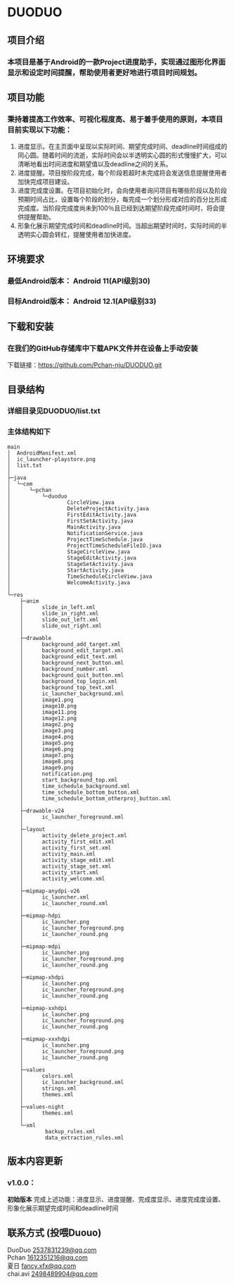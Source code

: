 # DUODUO

## 项目介绍

### 本项目是基于Android的一款Project进度助手，实现通过图形化界面显示和设定时间提醒，帮助使用者更好地进行项目时间规划。

## 项目功能

### 秉持着提高工作效率、可视化程度高、易于着手使用的原则，本项目目前实现以下功能：

1. 进度显示。在主页面中呈现以实际时间、期望完成时间、deadline时间组成的同心圆。随着时间的流逝，实际时间会以半透明实心圆的形式慢慢扩大，可以清晰地看出时间进度和期望值以及deadline之间的关系。
2. 进度提醒。项目按阶段完成，每个阶段若超时未完成将会发送信息提醒使用者加快完成项目建设。
3. 进度完成度设置。在项目初始化时，会向使用者询问项目有哪些阶段以及阶段预期时间占比，设置每个阶段的划分，每完成一个划分形成对应的百分比形成完成度。当阶段完成度尚未到100％且已经到达期望阶段完成时间时，将会提供提醒帮助。
4. 形象化展示期望完成时间和deadline时间。当超出期望时间时，实际时间的半透明实心圆会转红，提醒使用者加快进度。

## 环境要求
### 最低Android版本： Android 11(API级别30)
### 目标Android版本： Android 12.1(API级别33)

## 下载和安装
### 在我们的GitHub存储库中下载APK文件并在设备上手动安装
下载链接：https://github.com/Pchan-nju/DUODUO.git

## 目录结构

### 详细目录见DUODUO/list.txt

### 主体结构如下
```
main
│  AndroidManifest.xml
│  ic_launcher-playstore.png
│  list.txt
│  
├─java
│  └─com
│      └─pchan
│          └─duoduo
│                  CircleView.java
│                  DeleteProjectActivity.java
│                  FirstEditActivity.java
│                  FirstSetActivity.java
│                  MainActivity.java
│                  NotificationService.java
│                  ProjectTimeSchedule.java
│                  ProjectTimeScheduleFileIO.java
│                  StageCircleView.java
│                  StageEditActivity.java
│                  StageSetActivity.java
│                  StartActivity.java
│                  TimeScheduleCircleView.java
│                  WelcomeActivity.java
│                  
└─res
    ├─anim
    │      slide_in_left.xml
    │      slide_in_right.xml
    │      slide_out_left.xml
    │      slide_out_right.xml
    │      
    ├─drawable
    │      background_add_target.xml
    │      background_edit_target.xml
    │      background_edit_text.xml
    │      background_next_button.xml
    │      background_number.xml
    │      background_quit_button.xml
    │      background_top_login.xml
    │      background_top_text.xml
    │      ic_launcher_background.xml
    │      image1.png
    │      image10.png
    │      image11.png
    │      image12.png
    │      image2.png
    │      image3.png
    │      image4.png
    │      image5.png
    │      image6.png
    │      image7.png
    │      image8.png
    │      image9.png
    │      notification.png
    │      start_background_top.xml
    │      time_schedule_background.xml
    │      time_schedule_bottom_button.xml
    │      time_schedule_bottom_otherproj_button.xml
    │      
    ├─drawable-v24
    │      ic_launcher_foreground.xml
    │      
    ├─layout
    │      activity_delete_project.xml
    │      activity_first_edit.xml
    │      activity_first_set.xml
    │      activity_main.xml
    │      activity_stage_edit.xml
    │      activity_stage_set.xml
    │      activity_start.xml
    │      activity_welcome.xml
    │      
    ├─mipmap-anydpi-v26
    │      ic_launcher.xml
    │      ic_launcher_round.xml
    │      
    ├─mipmap-hdpi
    │      ic_launcher.png
    │      ic_launcher_foreground.png
    │      ic_launcher_round.png
    │      
    ├─mipmap-mdpi
    │      ic_launcher.png
    │      ic_launcher_foreground.png
    │      ic_launcher_round.png
    │      
    ├─mipmap-xhdpi
    │      ic_launcher.png
    │      ic_launcher_foreground.png
    │      ic_launcher_round.png
    │      
    ├─mipmap-xxhdpi
    │      ic_launcher.png
    │      ic_launcher_foreground.png
    │      ic_launcher_round.png
    │      
    ├─mipmap-xxxhdpi
    │      ic_launcher.png
    │      ic_launcher_foreground.png
    │      ic_launcher_round.png
    │      
    ├─values
    │      colors.xml
    │      ic_launcher_background.xml
    │      strings.xml
    │      themes.xml
    │      
    ├─values-night
    │      themes.xml
    │      
    └─xml
            backup_rules.xml
            data_extraction_rules.xml
```

## 版本内容更新
### **v1.0.0**：
**初始版本**  完成上述功能：进度显示、进度提醒、完成度显示、进度完成度设置、形象化展示期望完成时间和deadline时间

## 联系方式 (投喂Duouo)
DuoDuo 2537831239@qq.com  
Pchan  1612351216@qq.com  
夏日  fancy.xfx@qq.com  
chai.avi 2498489904@qq.com
